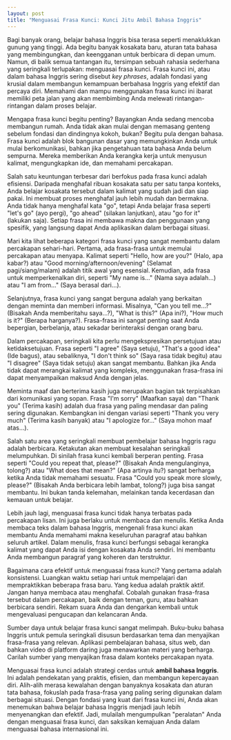 ```yaml
---
layout: post
title: "Menguasai Frasa Kunci: Kunci Jitu Ambil Bahasa Inggris"
---
```


Bagi banyak orang, belajar bahasa Inggris bisa terasa seperti menaklukkan gunung yang tinggi. Ada begitu banyak kosakata baru, aturan tata bahasa yang membingungkan, dan keengganan untuk berbicara di depan umum. Namun, di balik semua tantangan itu, tersimpan sebuah rahasia sederhana yang seringkali terlupakan: menguasai frasa kunci. Frasa kunci ini, atau dalam bahasa Inggris sering disebut *key phrases*, adalah fondasi yang krusial dalam membangun kemampuan berbahasa Inggris yang efektif dan percaya diri. Memahami dan mampu menggunakan frasa kunci ini ibarat memiliki peta jalan yang akan membimbing Anda melewati rintangan-rintangan dalam proses belajar.

Mengapa frasa kunci begitu penting? Bayangkan Anda sedang mencoba membangun rumah. Anda tidak akan mulai dengan memasang genteng sebelum fondasi dan dindingnya kokoh, bukan? Begitu pula dengan bahasa. Frasa kunci adalah blok bangunan dasar yang memungkinkan Anda untuk mulai berkomunikasi, bahkan jika pengetahuan tata bahasa Anda belum sempurna. Mereka memberikan Anda kerangka kerja untuk menyusun kalimat, mengungkapkan ide, dan memahami percakapan.

Salah satu keuntungan terbesar dari berfokus pada frasa kunci adalah efisiensi. Daripada menghafal ribuan kosakata satu per satu tanpa konteks, Anda belajar kosakata tersebut dalam kalimat yang sudah jadi dan siap pakai. Ini membuat proses menghafal jauh lebih mudah dan bermakna. Anda tidak hanya menghafal kata "go", tetapi Anda belajar frasa seperti "let's go" (ayo pergi), "go ahead" (silakan lanjutkan), atau "go for it" (lakukan saja). Setiap frasa ini membawa makna dan penggunaan yang spesifik, yang langsung dapat Anda aplikasikan dalam berbagai situasi.

Mari kita lihat beberapa kategori frasa kunci yang sangat membantu dalam percakapan sehari-hari. Pertama, ada frasa-frasa untuk memulai percakapan atau menyapa. Kalimat seperti "Hello, how are you?" (Halo, apa kabar?) atau "Good morning/afternoon/evening" (Selamat pagi/siang/malam) adalah titik awal yang esensial. Kemudian, ada frasa untuk memperkenalkan diri, seperti "My name is..." (Nama saya adalah...) atau "I am from..." (Saya berasal dari...).

Selanjutnya, frasa kunci yang sangat berguna adalah yang berkaitan dengan meminta dan memberi informasi. Misalnya, "Can you tell me...?" (Bisakah Anda memberitahu saya...?), "What is this?" (Apa ini?), "How much is it?" (Berapa harganya?). Frasa-frasa ini sangat penting saat Anda bepergian, berbelanja, atau sekadar berinteraksi dengan orang baru.

Dalam percakapan, seringkali kita perlu mengekspresikan persetujuan atau ketidaksetujuan. Frasa seperti "I agree" (Saya setuju), "That's a good idea" (Ide bagus), atau sebaliknya, "I don't think so" (Saya rasa tidak begitu) atau "I disagree" (Saya tidak setuju) akan sangat membantu. Bahkan jika Anda tidak dapat merangkai kalimat yang kompleks, menggunakan frasa-frasa ini dapat menyampaikan maksud Anda dengan jelas.

Meminta maaf dan berterima kasih juga merupakan bagian tak terpisahkan dari komunikasi yang sopan. Frasa "I'm sorry" (Maafkan saya) dan "Thank you" (Terima kasih) adalah dua frasa yang paling mendasar dan paling sering digunakan. Kembangkan ini dengan variasi seperti "Thank you very much" (Terima kasih banyak) atau "I apologize for..." (Saya mohon maaf atas...).

Salah satu area yang seringkali membuat pembelajar bahasa Inggris ragu adalah berbicara. Ketakutan akan membuat kesalahan seringkali melumpuhkan. Di sinilah frasa kunci kembali berperan penting. Frasa seperti "Could you repeat that, please?" (Bisakah Anda mengulanginya, tolong?) atau "What does that mean?" (Apa artinya itu?) sangat berharga ketika Anda tidak memahami sesuatu. Frasa "Could you speak more slowly, please?" (Bisakah Anda berbicara lebih lambat, tolong?) juga bisa sangat membantu. Ini bukan tanda kelemahan, melainkan tanda kecerdasan dan kemauan untuk belajar.

Lebih jauh lagi, menguasai frasa kunci tidak hanya terbatas pada percakapan lisan. Ini juga berlaku untuk membaca dan menulis. Ketika Anda membaca teks dalam bahasa Inggris, mengenali frasa kunci akan membantu Anda memahami makna keseluruhan paragraf atau bahkan seluruh artikel. Dalam menulis, frasa kunci berfungsi sebagai kerangka kalimat yang dapat Anda isi dengan kosakata Anda sendiri. Ini membantu Anda membangun paragraf yang koheren dan terstruktur.

Bagaimana cara efektif untuk menguasai frasa kunci? Yang pertama adalah konsistensi. Luangkan waktu setiap hari untuk mempelajari dan mempraktikkan beberapa frasa baru. Yang kedua adalah praktik aktif. Jangan hanya membaca atau menghafal. Cobalah gunakan frasa-frasa tersebut dalam percakapan, baik dengan teman, guru, atau bahkan berbicara sendiri. Rekam suara Anda dan dengarkan kembali untuk mengevaluasi pengucapan dan kelancaran Anda.

Sumber daya untuk belajar frasa kunci sangat melimpah. Buku-buku bahasa Inggris untuk pemula seringkali disusun berdasarkan tema dan menyajikan frasa-frasa yang relevan. Aplikasi pembelajaran bahasa, situs web, dan bahkan video di platform daring juga menawarkan materi yang berharga. Carilah sumber yang menyajikan frasa dalam konteks percakapan nyata.

Menguasai frasa kunci adalah strategi cerdas untuk **ambil bahasa Inggris**. Ini adalah pendekatan yang praktis, efisien, dan membangun kepercayaan diri. Alih-alih merasa kewalahan dengan banyaknya kosakata dan aturan tata bahasa, fokuslah pada frasa-frasa yang paling sering digunakan dalam berbagai situasi. Dengan fondasi yang kuat dari frasa kunci ini, Anda akan menemukan bahwa belajar bahasa Inggris menjadi jauh lebih menyenangkan dan efektif. Jadi, mulailah mengumpulkan "peralatan" Anda dengan menguasai frasa kunci, dan saksikan kemajuan Anda dalam menguasai bahasa internasional ini.
